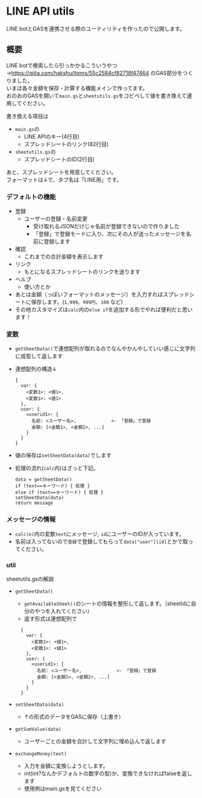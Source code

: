 # LINE API utils

LINE botとGASを連携させる際のユーティリティを作ったので公開します。

## 概要
LINE botで検索したら引っかかるこういうやつ→https://qiita.com/hakshu/items/55c2584cf82718f47464 のGAS部分をつくりました。  
いまは各々金額を保存・計算する機能メインで作ってます。  
おのおのGASを開いて`main.gs`と`sheetutils.gs`をコピペして値を書き換えて運用してください。

書き換える項目は  
- `main.gs`の
  - LINE APIのキー(4行目)
  - スプレッドシートのリンク(82行目)
- `sheetutils.gs`の
  - スプレッドシートのID(2行目)

あと、スプレッドシートを用意してください。  
フォーマットは↓で、タブ名は「LINE用」です。


### デフォルトの機能
- 登録
  - ユーザーの登録・名前変更
    - 受け取れるJSONだけじゃ名前が登録できないので作りました
    - 「登録」で登録モードに入り、次にその人が送ったメッセージを名前に登録します
- 確認
  - これまでの合計金額を表示します
- リンク
  - もとになるスプレッドシートのリンクを送ります
- ヘルプ
  - 使い方とか
- あとは金額（っぽいフォーマットのメッセージ）を入力すればスプレッドシートに保存します。(`1,999`、`999円`、`100` など)
- その他カスタマイズは`calc`内の`else if`を追加する形でやれば便利だと思います！


### 変数
- `getSheetData()`で連想配列が取れるのでなんやかんやしていい感じに文字列に成型して返します
- 連想配列の構造↓
    ```
    {
      var: {
        <変数1>: <値1>,
        <変数1>: <値1>
      },
      user: {
        <userid1>: {
          名前: <ユーザー名>,             <- 「登録」で登録
          金額: [<金額1>, <金額2>, ...]
        }
      }
    }
    ```

- 値の保存は`setSheetData(data)`でします
- 処理の流れ(`calc`内)はざっと下記。
  ```
  data = getSheetData()
  if (text==キーワード) { 処理 }
  else if (text==キーワード) { 処理 }
  setSheetData(data)
  return message
  ```

### メッセージの情報
- `calc(e)`内の変数`text`にメッセージ, `id`にユーザーのIDが入っています。
- 名前は入ってないので`登録`で登録してもらって`data["user"][id]`とかで取ってください。

### util
sheetutils.gsの解説
- `getSheetData()`
  - `getAvailableSheet()`のシートの情報を整形して返します。（sheetIdに自分のやつを入れてください）
  - 返す形式は連想配列で
  ```
    {
      var: {
        <変数1>: <値1>,
        <変数1>: <値1>
      },
      user: {
        <userid1>: {
          名前: <ユーザー名>,             <- 「登録」で登録
          金額: [<金額1>, <金額2>, ...]
        }
      }
    }
    ```

- `setSheetData(data)`
  - ↑の形式のデータをGASに保存（上書き）


- `getSumValue(data)`
  - ユーザーごとの金額を合計して文字列に埋め込んで返します


- `exchangeMoney(text)`
  - 入力を金額に変換しようとします。
  - int(int?なんかデフォルトの数字の型)か、変換できなければfalseを返します
  - 使用例はmain.gsを見てください
